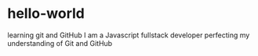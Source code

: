 # hello-world
learning git and GitHub
I am a Javascript fullstack developer perfecting my understanding of Git and GitHub
